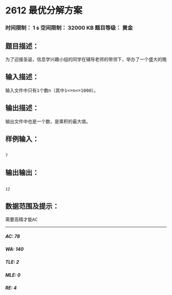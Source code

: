 # 2612 最优分解方案   
### 时间限制： 1 s     空间限制： 32000 KB     题目等级： 黄金  
## 题目描述：  

<pre>
为了迎接圣诞，信息学兴趣小组的同学在辅导老师的带领下，举办了一个盛大的晚会，晚会的主要内容是做游戏。经过第一轮的游戏，不少同学将会获得圣诞特别礼物，但这时细心的数学课代表发现了一个问题：留下来的人太多而使礼物数量可能不够，为此，加试了一道数学题：将一个正整数n分解成若干个互不相等的正整数的和，使得这些数的乘积最大，当主持人报出一个n后，请你立即将这个最大值报出来，现请你帮你的好友编一个程序来解决这个问题。
</pre>
  
  
## 输入描述：  

<pre>
输入文件中只有1个数n（其中1<=n<=1000）。
</pre>
  
  
## 输出描述：  

<pre>
输出文件中也是一个数，是乘积的最大值。
</pre>
  
  
## 样例输入：  

<pre><code>
7
</code></pre>
  
  
## 输出输出：  

<pre><code>
12
</code></pre>
  
  
## 数据范围及提示：  

<pre>
需要高精才能AC
</pre>
  
  
***  

##### AC: 78  
##### WA: 140  
##### TLE: 2  
##### MLE: 0  
##### RE: 4  
